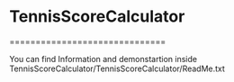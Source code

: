 # TennisScoreCalculator
==============================

You can find Information and demonstartion inside TennisScoreCalculator/TennisScoreCalculator/ReadMe.txt
